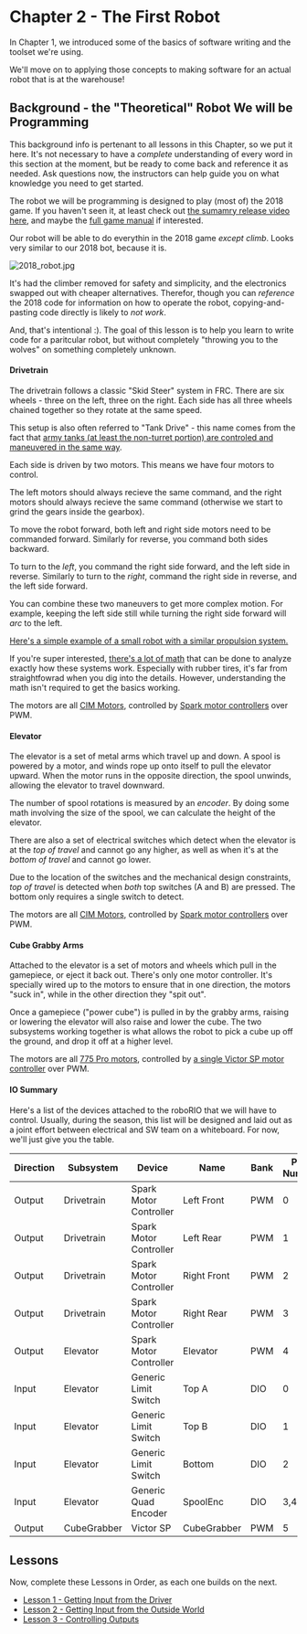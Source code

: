 # Chapter 2 - The First Robot

In Chapter 1, we introduced some of the basics of software writing and the toolset we're using.

We'll move on to applying those concepts to making software for an actual robot that is at the warehouse!

## Background - the "Theoretical" Robot We will be Programming

This background info is pertenant to all lessons in this Chapter, so we put it here. It's not necessary to have a _complete_ understanding of every word in this section at the moment, but be ready to come back and reference it as needed. Ask questions now, the instructors can help guide you on what knowledge you need to get started.

The robot we will be programming is designed to play (most of) the 2018 game. If you haven't seen it, at least check out [the sumamry release video here](https://www.youtube.com/watch?v=HZbdwYiCY74), and maybe the [full game manual](https://firstfrc.blob.core.windows.net/frc2018/Manual/2018FRCGameSeasonManual.pdf) if interested.

Our robot will be able to do everythin in the 2018 game _except climb_. Looks very similar to our 2018 bot, because it is. 

![2018_robot.jpg](https://robotcasserole.org/assets/img/general/2018_robot.jpg)

It's had the climber removed for safety and simplicity, and the electronics swapped out with cheaper alternatives. Therefor, though you can _reference_ the 2018 code for information on how to operate the robot, copying-and-pasting code directly is likely to _not work_. 

And, that's intentional :). The goal of this lesson is to help you learn to write code for a paritcular robot, but without completely "throwing you to the wolves" on something completely unknown.

#### Drivetrain

The drivetrain follows a classic "Skid Steer" system in FRC. There are six wheels - three on the left, three on the right. Each side has all three wheels chained together so they rotate at the same speed.

This setup is also often referred to "Tank Drive" - this name comes from the fact that [army tanks (at least the non-turret portion) are controled and maneuvered in the same way](https://www.youtube.com/watch?v=u1mH-_h3_1Q). 

Each side is driven by two motors. This means we have four motors to control. 

The left motors should always recieve the same command, and the right motors should always recieve the same command (otherwise we start to grind the gears inside the gearbox).

To move the robot forward, both left and right side motors need to be commanded forward. Similarly for reverse, you command both sides backward.

To turn to the _left_, you command the right side forward, and the left side in reverse. Similarly to turn to the _right_, command the right side in reverse, and the left side forward.

You can combine these two maneuvers to get more complex motion. For example, keeping the left side still while turning the right side forward will _arc_ to the left.

[Here's a simple example of a small robot with a similar propulsion system.](https://www.youtube.com/watch?v=rpiNZSJoHKw)

If you're super interested, [there's a lot of math](http://matwbn.icm.edu.pl/ksiazki/amc/amc14/amc1445.pdf) that can be done to analyze exactly how these systems work. Especially with rubber tires, it's far from straightfowrad when you dig into the details. However, understanding the math isn't required to get the basics working.

The motors are all [CIM Motors](https://www.vexrobotics.com/217-2000.html), controlled by [Spark motor controllers](https://www.revrobotics.com/rev-11-1200/) over PWM. 

#### Elevator

The elevator is a set of metal arms which travel up and down. A spool is powered by a motor, and winds rope up onto itself to pull the elevator upward. When the motor runs in the opposite direction, the spool unwinds, allowing the elevator to travel downward.

The number of spool rotations is measured by an _encoder_. By doing some math involving the size of the spool, we can calculate the height of the elevator.

There are also a set of electrical switches which detect when the elevator is at the _top of travel_ and cannot go any higher, as well as when it's at the _bottom of travel_ and cannot go lower.

Due to the location of the switches and the mechanical design constraints, _top of travel_ is detected when _both_ top switches (A and B) are pressed. The bottom only requires a single switch to detect.

The motors are all [CIM Motors](https://www.vexrobotics.com/217-2000.html), controlled by [Spark motor controllers](https://www.revrobotics.com/rev-11-1200/) over PWM. 

#### Cube Grabby Arms

Attached to the elevator is a set of motors and wheels which pull in the gamepiece, or eject it back out. There's only one motor controller. It's specially wired up to the motors to ensure that in one direction, the motors "suck in", while in the other direction they "spit out". 

Once a gamepiece ("power cube") is pulled in by the grabby arms, raising or lowering the elevator will also raise and lower the cube. The two subsystems working together is what allows the robot to pick a cube up off the ground, and drop it off at a higher level.

The motors are all [775 Pro motors](https://motors.vex.com/vexpro-motors/775pro), controlled by [a single Victor SP motor controller](https://www.ctr-electronics.com/downloads/pdf/Victor-SP-Quick-Start-Guide.pdf) over PWM. 

#### IO Summary

Here's a list of the devices attached to the roboRIO that we will have to control. Usually, during the season, this list will be designed and laid out as a joint effort between electrical and SW team on a whiteboard. For now, we'll just give you the table.

| Direction | Subsystem   | Device                 | Name        | Bank | Port Number |
| ---       | ---         | ---                    | ---         | ---  | ---         |
| Output    | Drivetrain  | Spark Motor Controller | Left Front  | PWM  | 0           |
| Output    | Drivetrain  | Spark Motor Controller | Left Rear   | PWM  | 1           |
| Output    | Drivetrain  | Spark Motor Controller | Right Front | PWM  | 2           |
| Output    | Drivetrain  | Spark Motor Controller | Right Rear  | PWM  | 3           |
| Output    | Elevator    | Spark Motor Controller | Elevator    | PWM  | 4           |
| Input     | Elevator    | Generic Limit Switch   | Top A       | DIO  | 0           |
| Input     | Elevator    | Generic Limit Switch   | Top B       | DIO  | 1           |
| Input     | Elevator    | Generic Limit Switch   | Bottom      | DIO  | 2           |
| Input     | Elevator    | Generic Quad Encoder   | SpoolEnc    | DIO  | 3,4         |
| Output    | CubeGrabber | Victor SP              | CubeGrabber | PWM  | 5           |

## Lessons

Now, complete these Lessons in Order, as each one builds on the next.

* [Lesson 1 - Getting Input from the Driver](./lesson1.md)
* [Lesson 2 - Getting Input from the Outside World](./lesson2.md)
* [Lesson 3 - Controlling Outputs](./lesson3.md)
